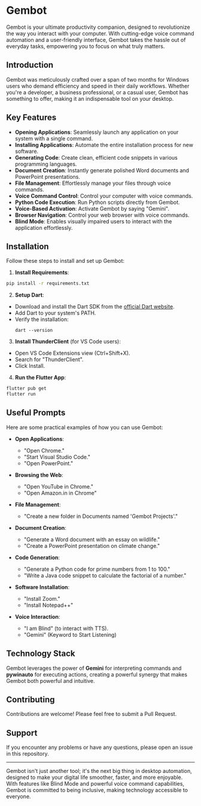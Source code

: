 # Gembot

Gembot is your ultimate productivity companion, designed to revolutionize the way you interact with your computer. With cutting-edge voice command automation and a user-friendly interface, Gembot takes the hassle out of everyday tasks, empowering you to focus on what truly matters.

## Introduction

Gembot was meticulously crafted over a span of two months for Windows users who demand efficiency and speed in their daily workflows. Whether you're a developer, a business professional, or a casual user, Gembot has something to offer, making it an indispensable tool on your desktop.

## Key Features

- **Opening Applications**: Seamlessly launch any application on your system with a single command.
- **Installing Applications**: Automate the entire installation process for new software.
- **Generating Code**: Create clean, efficient code snippets in various programming languages.
- **Document Creation**: Instantly generate polished Word documents and PowerPoint presentations.
- **File Management**: Effortlessly manage your files through voice commands.
- **Voice Command Control**: Control your computer with voice commands.
- **Python Code Execution**: Run Python scripts directly from Gembot.
- **Voice-Based Activation**: Activate Gembot by saying "Gemini".
- **Browser Navigation**: Control your web browser with voice commands.
- **Blind Mode**: Enables visually impaired users to interact with the application effortlessly.

## Installation

Follow these steps to install and set up Gembot:

1. **Install Requirements**:
```bash
pip install -r requirements.txt
```
2. **Setup Dart**:
- Download and install the Dart SDK from the [official Dart website](https://dart.dev/get-dart).
- Add Dart to your system's PATH.
- Verify the installation:
  ```
  dart --version
  ```

3. **Install ThunderClient** (for VS Code users):
- Open VS Code Extensions view (Ctrl+Shift+X).
- Search for "ThunderClient".
- Click Install.

4. **Run the Flutter App**:
```bash
flutter pub get
flutter run
```
## Useful Prompts

Here are some practical examples of how you can use Gembot:

- **Open Applications**: 
  - "Open Chrome."
  - "Start Visual Studio Code."
  - "Open PowerPoint."

- **Browsing the Web**: 
  - "Open YouTube in Chrome."
  - "Open Amazon.in in Chrome"

- **File Management**: 
  - "Create a new folder in Documents named 'Gembot Projects'."

- **Document Creation**:
  - "Generate a Word document with an essay on wildlife."
  - "Create a PowerPoint presentation on climate change."

- **Code Generation**:
  - "Generate a Python code for prime numbers from 1 to 100."
  - "Write a Java code snippet to calculate the factorial of a number."

- **Software Installation**:
  - "Install Zoom."
  - "Install Notepad++"

- **Voice Interaction**:
  - "I am Blind" (to interact with TTS).
  - "Gemini" (Keyword to Start Listening)

## Technology Stack

Gembot leverages the power of **Gemini** for interpreting commands and **pywinauto** for executing actions, creating a powerful synergy that makes Gembot both powerful and intuitive.

## Contributing

Contributions are welcome! Please feel free to submit a Pull Request.

## Support

If you encounter any problems or have any questions, please open an issue in this repository.

---

Gembot isn't just another tool; it's the next big thing in desktop automation, designed to make your digital life smoother, faster, and more enjoyable. With features like Blind Mode and powerful voice command capabilities, Gembot is committed to being inclusive, making technology accessible to everyone.